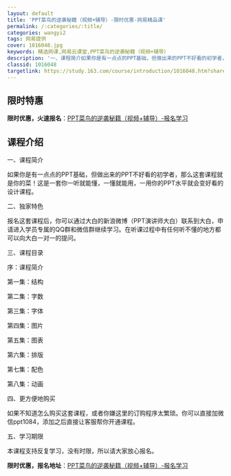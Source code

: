```yaml
---
layout: default
title: 'PPT菜鸟的逆袭秘籍（视频+辅导）-限时优惠-网易精品课'
permalink: /:categories/:title/
categories: wangyi2
tags: 网易提供
cover: 1016048.jpg
keywords: 精选网课,网易云课堂,PPT菜鸟的逆袭秘籍（视频+辅导）
description: '一、课程简介如果你是有一点点的PPT基础，但做出来的PPT不好看的初学者，那么这套课程就是你的菜！这是一套你一听就能懂，'
classid: 1016048
targetlink: https://study.163.com/course/introduction/1016048.htm?share=1&shareId=1025206652&utm_campaign=share&utm_medium=iphoneShare&utm_source=&utm_u=1025206652
---
```


## 限时特惠

**限时优惠，火速报名**：[PPT菜鸟的逆袭秘籍（视频+辅导）-报名学习](https://study.163.com/course/introduction/1016048.htm?share=1&shareId=1025206652&utm_campaign=share&utm_medium=iphoneShare&utm_source=&utm_u=1025206652)

## 课程介绍

一、课程简介



如果你是有一点点的PPT基础，但做出来的PPT不好看的初学者，那么这套课程就是你的菜！这是一套你一听就能懂，一懂就能用，一用你的PPT水平就会变好看的设计课程。



二、独家特色



报名这套课程后，你可以通过大白的新浪微博（PPT演讲师大白）联系到大白，申请进入学员专属的QQ群和微信群继续学习。在听课过程中有任何听不懂的地方都可以向大白一对一的提问。



三、课程目录



序：课程简介

第一集：结构

第二集：字数

第三集：字体

第四集：图片

第五集：图表

第六集：排版

第七集：配色

第八集：动画



四、更方便地购买



如果不知道怎么购买这套课程，或者你嫌这里的订购程序太繁琐。你可以直接加微信ppt1084，添加之后直接让客服帮你开通课程。



五、学习期限



本课程支持反复学习，没有时限，所以请大家放心报名。

**限时优惠，报名地址**：[PPT菜鸟的逆袭秘籍（视频+辅导）-报名学习](https://study.163.com/course/introduction/1016048.htm?share=1&shareId=1025206652&utm_campaign=share&utm_medium=iphoneShare&utm_source=&utm_u=1025206652)

